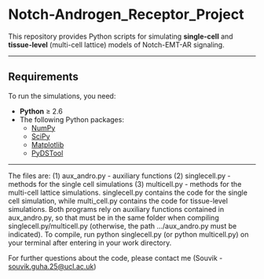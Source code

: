 # Notch-Androgen_Receptor_Project
This repository provides Python scripts for simulating **single-cell** and **tissue-level** (multi-cell lattice) models of Notch-EMT-AR signaling.  

---

## Requirements

To run the simulations, you need:

- **Python** ≥ 2.6  
- The following Python packages:  
  - [NumPy](https://numpy.org/)  
  - [SciPy](https://scipy.org/)  
  - [Matplotlib](https://matplotlib.org/)  
  - [PyDSTool](https://pydstool.github.io/PyDSTool/ProjectOverview.html)  

---
The files are: (1) aux_andro.py - auxiliary functions (2) singlecell.py - methods for the single cell simulations (3) multicell.py - methods for the multi-cell lattice simulations.
singlecell.py contains the code for the single cell simulation, while multi_cell.py contains the code for tissue-level simulations. Both programs rely on auxiliary functions contained in aux_andro.py, so that must be in the same folder when compiling singlecell.py/multicell.py (otherwise, the path .../aux_andro.py must be indicated). To compile, run python singlecell.py (or python multicell.py) on your terminal after entering in your work directory. 


For further questions about the code, please contact me (Souvik - souvik.guha.25@ucl.ac.uk)
